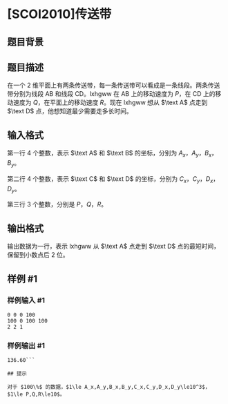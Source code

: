 # [SCOI2010]传送带

## 题目背景



## 题目描述

在一个 $2$ 维平面上有两条传送带，每一条传送带可以看成是一条线段。两条传送带分别为线段 $\text{AB}$ 和线段 $\text{CD}$。lxhgww 在 $\text{AB}$ 上的移动速度为 $P$，在 $\text{CD}$ 上的移动速度为 $Q$，在平面上的移动速度 $R$。现在 lxhgww 想从 $\text A$ 点走到 $\text D$ 点，他想知道最少需要走多长时间。


## 输入格式

第一行 $4$ 个整数，表示 $\text A$ 和 $\text B$ 的坐标，分别为 $A_x$，$A_y$，$B_x$，$B_y$。

第二行 $4$ 个整数，表示 $\text C$ 和 $\text D$ 的坐标，分别为 $C_x$，$C_y$，$D_x$，$D_y$。

第三行 $3$ 个整数，分别是 $P$，$Q$，$R$。

## 输出格式

输出数据为一行，表示 lxhgww 从 $\text A$ 点走到 $\text D$ 点的最短时间，保留到小数点后 $2$ 位。

## 样例 #1

### 样例输入 #1
```
0 0 0 100
100 0 100 100
2 2 1
```

### 样例输出 #1

```
136.60```

## 提示

对于 $100\%$ 的数据，$1\le A_x,A_y,B_x,B_y,C_x,C_y,D_x,D_y\le10^3$，$1\le P,Q,R\le10$。

